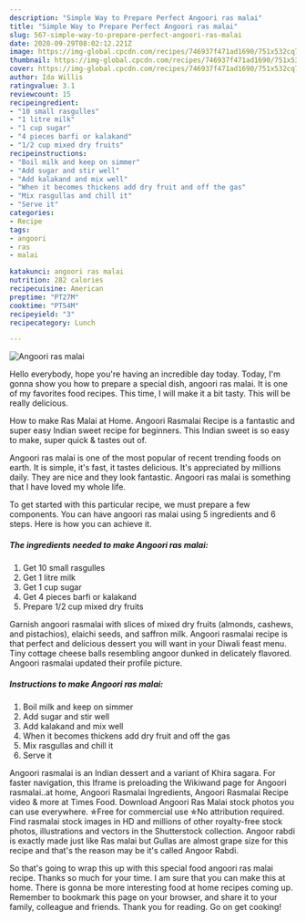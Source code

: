 ```yaml
---
description: "Simple Way to Prepare Perfect Angoori ras malai"
title: "Simple Way to Prepare Perfect Angoori ras malai"
slug: 567-simple-way-to-prepare-perfect-angoori-ras-malai
date: 2020-09-29T08:02:12.221Z
image: https://img-global.cpcdn.com/recipes/746937f471ad1690/751x532cq70/angoori-ras-malai-recipe-main-photo.jpg
thumbnail: https://img-global.cpcdn.com/recipes/746937f471ad1690/751x532cq70/angoori-ras-malai-recipe-main-photo.jpg
cover: https://img-global.cpcdn.com/recipes/746937f471ad1690/751x532cq70/angoori-ras-malai-recipe-main-photo.jpg
author: Ida Willis
ratingvalue: 3.1
reviewcount: 15
recipeingredient:
- "10 small rasgulles"
- "1 litre milk"
- "1 cup sugar"
- "4 pieces barfi or kalakand"
- "1/2 cup mixed dry fruits"
recipeinstructions:
- "Boil milk and keep on simmer"
- "Add sugar and stir well"
- "Add kalakand and mix well"
- "When it becomes thickens add dry fruit and off the gas"
- "Mix rasgullas and chill it"
- "Serve it"
categories:
- Recipe
tags:
- angoori
- ras
- malai

katakunci: angoori ras malai 
nutrition: 282 calories
recipecuisine: American
preptime: "PT27M"
cooktime: "PT54M"
recipeyield: "3"
recipecategory: Lunch

---
```



![Angoori ras malai](https://img-global.cpcdn.com/recipes/746937f471ad1690/751x532cq70/angoori-ras-malai-recipe-main-photo.jpg)

Hello everybody, hope you're having an incredible day today. Today, I'm gonna show you how to prepare a special dish, angoori ras malai. It is one of my favorites food recipes. This time, I will make it a bit tasty. This will be really delicious.

How to make Ras Malai at Home. Angoori Rasmalai Recipe is a fantastic and super easy Indian sweet recipe for beginners. This Indian sweet is so easy to make, super quick &amp; tastes out of.

Angoori ras malai is one of the most popular of recent trending foods on earth. It is simple, it's fast, it tastes delicious. It's appreciated by millions daily. They are nice and they look fantastic. Angoori ras malai is something that I have loved my whole life.


To get started with this particular recipe, we must prepare a few components. You can have angoori ras malai using 5 ingredients and 6 steps. Here is how you can achieve it.

<!--inarticleads1-->

##### The ingredients needed to make Angoori ras malai:

1. Get 10 small rasgulles
1. Get 1 litre milk
1. Get 1 cup sugar
1. Get 4 pieces barfi or kalakand
1. Prepare 1/2 cup mixed dry fruits


Garnish angoori rasmalai with slices of mixed dry fruits (almonds, cashews, and pistachios), elaichi seeds, and saffron milk. Angoori rasmalai recipe is that perfect and delicious dessert you will want in your Diwali feast menu. Tiny cottage cheese balls resembling angoor dunked in delicately flavored. Angoori rasmalai updated their profile picture. 

<!--inarticleads2-->

##### Instructions to make Angoori ras malai:

1. Boil milk and keep on simmer
1. Add sugar and stir well
1. Add kalakand and mix well
1. When it becomes thickens add dry fruit and off the gas
1. Mix rasgullas and chill it
1. Serve it


Angoori rasmalai is an Indian dessert and a variant of Khira sagara. For faster navigation, this Iframe is preloading the Wikiwand page for Angoori rasmalai..at home, Angoori Rasmalai Ingredients, Angoori Rasmalai Recipe video &amp; more at Times Food. Download Angoori Ras Malai stock photos you can use everywhere. ✯Free for commercial use ✯No attribution required. Find rasmalai stock images in HD and millions of other royalty-free stock photos, illustrations and vectors in the Shutterstock collection. Angoor rabdi is exactly made just like Ras malai but Gullas are almost grape size for this recipe and that&#39;s the reason may be it&#39;s called Angoor Rabdi. 

So that's going to wrap this up with this special food angoori ras malai recipe. Thanks so much for your time. I am sure that you can make this at home. There is gonna be more interesting food at home recipes coming up. Remember to bookmark this page on your browser, and share it to your family, colleague and friends. Thank you for reading. Go on get cooking!
